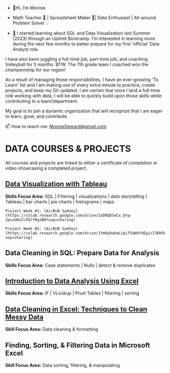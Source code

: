 - 👋Hi, I’m Monise.
  
- Math Teacher :abacus: | Spreadsheet Maker :ledger:| Data Enthusiast | All-around Problem Solver :bulb: 

- 👀 I started learning about SQL and Data Visualization last Summer (2023) through an Uplimit Bootcamp. I’m interested in learning more during the next few months to better prepare for my first 'official' Data Analyst role.

I have also been juggling a full-time job, part-time job, and coaching Volleyball for 5 months. BTW: The 7th grade team I coached won the championship for our region! 

As a result of managing those responsibilities, I have an ever-growing 'To Learn' list and I am making use of every extra minute to practice, create projects, and keep my Git updated. I am certain that once I land a full-time role working with data, I will be able to quickly build upon those skills while contributing to a team/department.

My goal is to join a dynamic organization that will recognize that I am eager to learn, grow, and contribute.

 📫 How to reach me: MoniseSeward@gmail.com


# **DATA COURSES & PROJECTS**

All courses and projects are linked to either a certificate of completion or video showcasing a completed project.

## **[Data Visualization with Tableau](https://api.accredible.com/v1/frontend/credential_website_embed_image/certificate/79462872)**

**Skills Focus Area:** SQL | Filtering | visualizations | data storytelling | Tableau | bar charts | pie charts | histograms | maps

    Project Week #1: [AirBnB Sydney](https://colab.research.google.com/drive/1nDRQD7wCx_btq-2pssUAzCLPAlYRgiBN?usp=sharing)
    
    Project Week #2: [AirBnB Sydney](https://colab.research.google.com/drive/1Ym0yOakmL1qif5aHdrOEgicI3KKGKn6N?usp=sharing) 
    
 ## **Data Cleaning in SQL: Prepare Data for Analysis**
 **Skills Focus Area:** Case statements | Nulls | detect & remove duplicates
 
## **[Introduction to Data Analysis Using Excel](https://coursera.org/share/f8c05004f75a151f02ac34b0f0fca6fc)**

**Skills Focus Area:** IF | VLookup | Pivot Tables | filtering | sorting

## **[Data Cleaning in Excel: Techniques to Clean Messy Data](https://drive.google.com/file/d/1whvLcHVg2A8AMSwZch1FuDepmxDItXWl/view?usp=sharing)**

**Skill Focus Area:** Data cleaning & formatting

## **Finding, Sorting, & Filtering Data in Microsoft Excel**

**Skill Focus Area:** Data sorting, filtering, & manipulating


<!---
MLSeward/MLSeward is a ✨ special ✨ repository because its `README.md` (this file) appears on your GitHub profile.
You can click the Preview link to take a look at your changes.
--->
